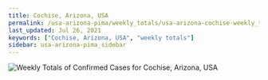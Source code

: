 ```yaml
---
title: Cochise, Arizona, USA
permalink: /usa-arizona-pima/weekly_totals/usa-arizona-cochise-weekly_totals.html
last_updated: Jul 26, 2021
keywords: ["Cochise, Arizona, USA", "weekly totals"]
sidebar: usa-arizona-pima_sidebar
---
```


![Weekly Totals of Confirmed Cases for Cochise, Arizona, USA](/covid_tracker/images/graphs/usa-arizona-cochise-weekly_totals_graph.png)
